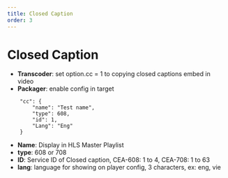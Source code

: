 ```yaml
---
title: Closed Caption
order: 3
---
```


# Closed Caption

- **Transcoder**: set option.cc = 1 to copying closed captions embed in video
- **Packager**: enable config in target

```
    "cc": {
        "name": "Test name",
        "type": 608,
        "id": 1,
        "Lang": "Eng"
    }
```

- **Name**: Display in HLS Master Playlist
- **type**: 608 or 708
- **ID**: Service ID of Closed caption, CEA-608: 1 to 4, CEA-708: 1 to 63
- **lang**: language for showing on player config, 3 characters, ex: eng, vie
